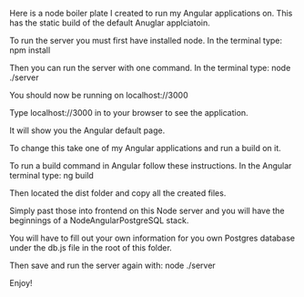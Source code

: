 Here is a node boiler plate I created to run my Angular applications on.
This has the static build of the default Anuglar applciatoin.

To run the server you must first have installed node.
In the terminal type: npm install

Then you can run the server with one command.
In the terminal type: node ./server

You should now be running on localhost://3000

Type localhost://3000 in to your browser to see the application.

It will show you the Angular default page.

To change this take one of my Angular applications and run a build on it.

To run a build command in Angular follow these instructions.
In the Angular terminal type: ng build

Then located the dist folder and copy all the created files.

Simply past those into frontend on this Node server and you will have the beginnings of a NodeAngularPostgreSQL stack.

You will have to fill out your own information for you own Postgres database under the db.js file in the root of this folder.

Then save and run the server again with: node ./server

Enjoy!